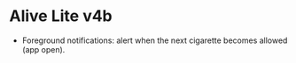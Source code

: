 # Alive Lite v4b
- Foreground notifications: alert when the next cigarette becomes allowed (app open).
